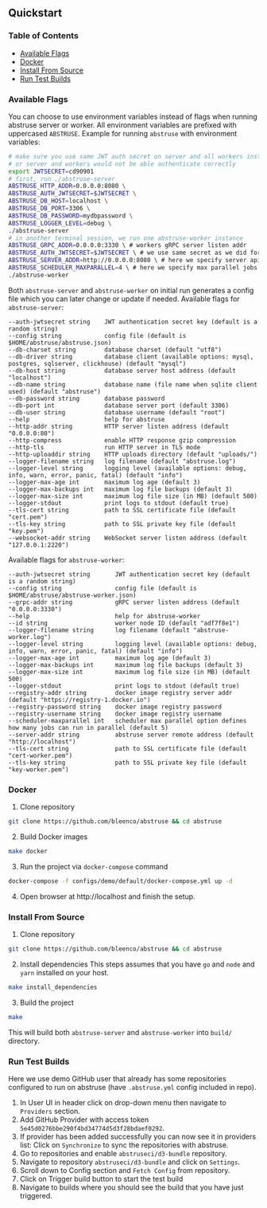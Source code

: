 ## Quickstart

### Table of Contents
* [Available Flags](#available-flags)
* [Docker](#docker)
* [Install From Source](#install-from-source)
* [Run Test Builds](#run-test-builds)

### Available Flags
You can choose to use environment variables instead of flags when running abstruse server or worker.
All environment variables are prefixed with uppercased `ABSTRUSE`.
Example for running `abstruse` with environment variables:

```sh
# make sure you use same JWT auth secret on server and all workers instances,
# or server and workers would not be able authenticate correctly
export JWTSECRET=cd90901
# first, run ./abstruse-server
ABSTRUSE_HTTP_ADDR=0.0.0.0:8080 \
ABSTRUSE_AUTH_JWTSECRET=$JWTSECRET \
ABSTRUSE_DB_HOST=localhost \
ABSTRUSE_DB_PORT=3306 \
ABSTRUSE_DB_PASSWORD=mydbpassword \
ABSTRUSE_LOGGER_LEVEL=debug \
./abstruse-server
# in another terminal session, we run one abstruse-worker instance
ABSTRUSE_GRPC_ADDR=0.0.0.0:3330 \ # workers gRPC server listen addr
ABSTRUSE_AUTH_JWTSECRET=$JWTSECRET \ # we use same secret as we did for server
ABSTRUSE_SERVER_ADDR=http://0.0.0.0:8080 \ # here we specify server api url
ABSTRUSE_SCHEDULER_MAXPARALLEL=4 \ # here we specify max parallel jobs that this worker can run
./abstruse-worker
```

Both `abstruse-server` and `abstruse-worker` on initial run generates a config file which you can later change or update if needed.
Available flags for `abstruse-server`:

```
--auth-jwtsecret string    JWT authentication secret key (default is a random string)
--config string            config file (default is $HOME/abstruse/abstruse.json)
--db-charset string        database charset (default "utf8")
--db-driver string         database client (available options: mysql, postgres, sqlserver, clickhouse) (default "mysql")
--db-host string           database server host address (default "localhost")
--db-name string           database name (file name when sqlite client used) (default "abstruse")
--db-password string       database password
--db-port int              database server port (default 3306)
--db-user string           database username (default "root")
--help                     help for abstruse
--http-addr string         HTTP server listen address (default "0.0.0.0:80")
--http-compress            enable HTTP response gzip compression
--http-tls                 run HTTP server in TLS mode
--http-uploaddir string    HTTP uploads directory (default "uploads/")
--logger-filename string   log filename (default "abstruse.log")
--logger-level string      logging level (available options: debug, info, warn, error, panic, fatal) (default "info")
--logger-max-age int       maximum log age (default 3)
--logger-max-backups int   maximum log file backups (default 3)
--logger-max-size int      maximum log file size (in MB) (default 500)
--logger-stdout            print logs to stdout (default true)
--tls-cert string          path to SSL certificate file (default "cert.pem")
--tls-key string           path to SSL private key file (default "key.pem")
--websocket-addr string    WebSocket server listen address (default "127.0.0.1:2220")
```
Available flags for `abstruse-worker`:
```
--auth-jwtsecret string       JWT authentication secret key (default is a random string)
--config string               config file (default is $HOME/abstruse/abstruse-worker.json)
--grpc-addr string            gRPC server listen address (default "0.0.0.0:3330")
--help                        help for abstruse-worker
--id string                   worker node ID (default "adf7f8e1")
--logger-filename string      log filename (default "abstruse-worker.log")
--logger-level string         logging level (available options: debug, info, warn, error, panic, fatal) (default "info")
--logger-max-age int          maximum log age (default 3)
--logger-max-backups int      maximum log file backups (default 3)
--logger-max-size int         maximum log file size (in MB) (default 500)
--logger-stdout               print logs to stdout (default true)
--registry-addr string        docker image registry server addr (default "https://registry-1.docker.io")
--registry-password string    docker image registry password
--registry-username string    docker image registry username
--scheduler-maxparallel int   scheduler max parallel option defines how many jobs can run in parallel (default 5)
--server-addr string          abstruse server remote address (default "http://localhost")
--tls-cert string             path to SSL certificate file (default "cert-worker.pem")
--tls-key string              path to SSL private key file (default "key-worker.pem")
```

### Docker

1. Clone repository
```sh
git clone https://github.com/bleenco/abstruse && cd abstruse
```
2. Build Docker images
```sh
make docker
```
3. Run the project via `docker-compose` command
```sh
docker-compose -f configs/demo/default/docker-compose.yml up -d
```
4. Open browser at http://localhost and finish the setup.

### Install From Source

1. Clone repository
```sh
git clone https://github.com/bleenco/abstruse && cd abstruse
```
2. Install dependencies
This steps assumes that you have `go` and `node` and `yarn` installed on your host.
```sh
make install_dependencies
```
3. Build the project
```sh
make
```
This will build both `abstruse-server` and `abstruse-worker` into `build/` directory.

### Run Test Builds

Here we use demo GitHub user that already has some repositories configured to run on abstruse (have `.abstruse.yml` config included in repo).

1. In User UI in header click on drop-down menu then navigate to `Providers` section.
2. Add GitHub Provider with access token `5e45d0276bbe290f4bd34774d5d3f28bdaef0292`.
3. If provider has been added successfully you can now see it in providers list:
Click on `Synchronize` to sync the repositories with abstruse.
4. Go to repositories and enable `abstruseci/d3-bundle` repository.
5. Navigate to repository `abstruseci/d3-bundle` and click on `Settings`.
6. Scroll down to Config section and `Fetch Config` from repository.
7. Click on Trigger build button to start the test build
8. Navigate to builds where you should see the build that you have just triggered.
